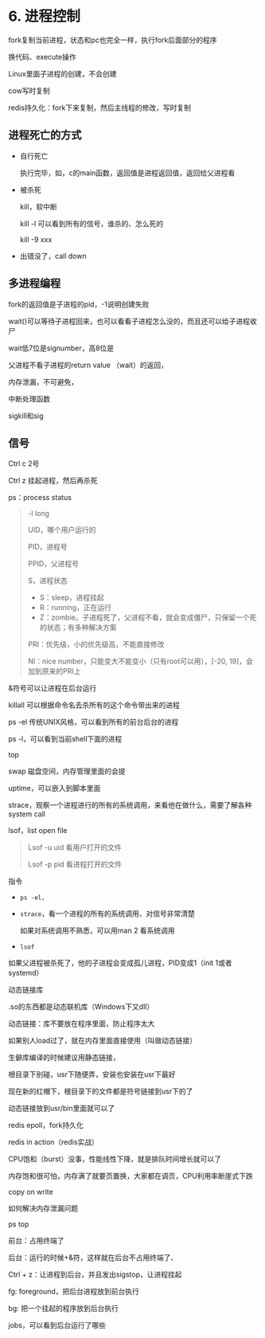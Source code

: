 # 6. 进程控制



fork复制当前进程，状态和pc也完全一样，执行fork后面部分的程序



换代码、execute操作



Linux里面子进程的创建，不会创建

cow写时复制



redis持久化：fork下来复制，然后主线程的修改，写时复制



## 进程死亡的方式

- 自行死亡

  执行完毕，如，c的main函数，返回值是进程返回值，返回给父进程看

- 被杀死

  kill，软中断

  kill -l 可以看到所有的信号，谁杀的、怎么死的

  kill -9 xxx

- 出错没了，call down



## 多进程编程



fork的返回值是子进程的pid，-1说明创建失败

wait()可以等待子进程回来，也可以看看子进程怎么没的，而且还可以给子进程收尸



wait低7位是signumber，高8位是

父进程不看子进程的return value （wait）的返回，



内存泄漏，不可避免，



中断处理函数



sigkill和sig



## 信号

Ctrl c 2号

Ctrl z 挂起进程，然后再杀死



ps：process status

> -l long
>
> UID，哪个用户运行的
>
> PID，进程号
>
> PPID，父进程号
>
> S，进程状态
>
> - S：sleep，进程挂起
> - R：running，正在运行
> - Z：zombie。子进程死了，父进程不看，就会变成僵尸，只保留一个死的状态；有多种解决方案
>
> PRI：优先级，小的优先级高，不能直接修改
>
> NI：nice number，只能变大不能变小（只有root可以用），[-20, 19]，会加到原来的PRI上



&符号可以让进程在后台运行



killall 可以根据命令名去杀所有的这个命令带出来的进程



ps -el 传统UNIX风格，可以看到所有的前台后台的进程

ps -l，可以看到当前shell下面的进程



top 



swap 磁盘空间，内存管理里面的会提



uptime，可以嵌入到脚本里面

strace，观察一个进程进行的所有的系统调用，来看他在做什么，需要了解各种system call



lsof，list open file

> Lsof -u uid 看用户打开的文件
>
> Lsof -p pid 看进程打开的文件



指令

- `ps -el，`

- `strace`，看一个进程的所有的系统调用、对信号非常清楚

  如果对系统调用不熟悉，可以用man 2 看系统调用

- `lsof`





如果父进程被杀死了，他的子进程会变成孤儿进程，PID变成1（init 1或者systemd）



动态链接库

.so的东西都是动态联机库（Windows下又dll）



动态链接：库不要放在程序里面，防止程序太大

如果别人load过了，就在内存里面直接使用（叫做动态链接）



生僻库编译的时候建议用静态链接，



根目录下别碰，usr下随便弄，安装也安装在usr下最好

现在新的红帽下，根目录下的文件都是符号链接到usr下的了

动态链接放到usr/bin里面就可以了



redis epoll，fork持久化

redis in action（redis实战）



CPU饱和（burst）没事，性能线性下降，就是排队时间增长就可以了

内存饱和很可怕，内存满了就要页置换，大家都在调页，CPU利用率断崖式下跌



copy on write



如何解决内存泄漏问题



ps top





前台：占用终端了

后台：运行的时候+&符，这样就在后台不占用终端了、

Ctrl + z：让进程到后台，并且发出sigstop，让进程挂起

fg: foreground，把后台进程放到前台执行

bg: 把一个挂起的程序放到后台执行



jobs，可以看到后台运行了哪些



